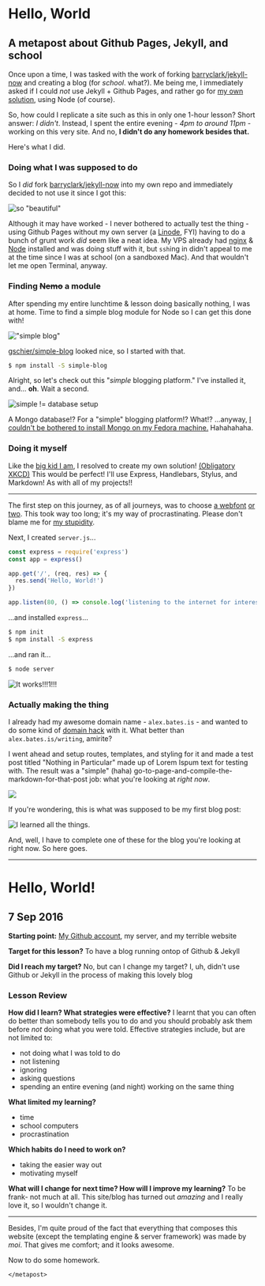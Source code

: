 # Hello, World
## A metapost about Github Pages, Jekyll, and school

Once upon a time, I was tasked with the work of forking [barryclark/jekyll-now](https://github.com/barryclark/jekyll-now) and creating a blog (for _school_. what?). Me being me, I immediately asked if I could _not_ use Jekyll + Github Pages, and rather go for [my own solution](/writing), using Node (of course).

So, how could I replicate a site such as this in only one 1-hour lesson? Short answer: _I didn't_. Instead, I spent the entire evening - _4pm to around 11pm_ - working on this very site. And no, **I didn't do any homework besides that.**

Here's what I did.

### Doing what I was supposed to do
So I _did_ fork [barryclark/jekyll-now](https://github.com/barryclark/jekyll-now) into my own repo and immediately decided to not use it since I got this:

![so "beautiful"](/jekyll-now-directory-mess.png)

Although it may have worked - I never bothered to actually test the thing - using Github Pages without my own server (a [Linode](https://www.linode.com/), FYI) having to do a bunch of grunt work _did_ seem like a neat idea. My VPS already had [nginx](https://nginx.org/en/) & [Node](https://nodejs.org/en/) installed and was doing stuff with it, but `ssh`ing in didn't appeal to me at the time since I was at school (on a sandboxed Mac). And that wouldn't let me open Terminal, anyway.

### Finding ~~Nemo~~ a module
After spending my entire lunchtime & lesson doing basically nothing, I was at home. Time to find a simple blog module for Node so I can get this done with!

!["simple blog"](/npm-simple-blog.png)

[gschier/simple-blog](https://www.npmjs.com/package/simple-blog) looked nice, so I started with that.

```sh
$ npm install -S simple-blog
```

Alright, so let's check out this "_simple_ blogging platform." I've installed it, and... **oh**. Wait a second.

![simple != database setup](/are-you-kidding-me.png)

A Mongo database!? For a "simple" blogging platform!? What!? ...anyway, [I couldn't be bothered to install Mongo on my Fedora machine.](http://tecadmin.net/install-mongodb-on-centos-rhel-and-fedora/) Hahahahaha.

### Doing it myself
Like the [big kid I am](http://j.mp/2cNPZEP), I resolved to create my own solution! [(Obligatory XKCD)](https://xkcd.com/927/) This would be perfect! I'll use Express, Handlebars, Stylus, and Markdown! As with all of my projects!!

---

The first step on this journey, as of all journeys, was to choose [a webfont](https://fonts.google.com/specimen/Harmattan) [or two](https://fonts.google.com/specimen/Crimson+Text). This took way too long; it's my way of procrastinating. Please don't blame me for [my stupidity](https://scratch.mit.edu/projects/118515236/#fullscreen).

Next, I created `server.js`...

```js
const express = require('express')
const app = express()

app.get('/', (req, res) => {
  res.send('Hello, World!')
})

app.listen(80, () => console.log('listening to the internet for interested persons'))
```

...and installed `express`...

```sh
$ npm init
$ npm install -S express
```

...and ran it...

```sh
$ node server
```

![It works!!!1!!!](/hello-world.png)

### Actually making the thing
I already had my awesome domain name - `alex.bates.is` - and wanted to do some kind of [domain hack](https://en.wikipedia.org/wiki/Domain_hack) with it. What better than `alex.bates.is/writing`, amirite?

I went ahead and setup routes, templates, and styling for it and made a test post titled "Nothing in Particular" made up of Lorem Ispum text for testing with. The result was a "simple" (haha) go-to-page-and-compile-the-markdown-for-that-post job: what you're looking at _right now_.

![](/3-hours-later.png)

If you're wondering, this is what was supposed to be my first blog post:

![I learned all the things.](/learned-nothing.png)

And, well, I have to complete one of these for the blog you're looking at right now. So here goes.

---

# Hello, World!
## 7 Sep 2016

**Starting point:** [My Github account](https://github.com/nanalan), my server, and my terrible website

**Target for this lesson?** To have a blog running ontop of Github & Jekyll

**Did I reach my target?** No, but can I change my target? I, uh, didn't use Github or Jekyll in the process of making this lovely blog

### Lesson Review

**How did I learn? What strategies were effective?**
I learnt that you can often do better than somebody tells you to do and you should probably ask them before _not_ doing what you were told. Effective strategies include, but are not limited to:
- not doing what I was told to do
- not listening
- ignoring
- asking questions
- spending an entire evening (and night) working on the same thing

**What limited my learning?**
- time
- school computers
- procrastination

**Which habits do I need to work on?**
- taking the easier way out
- motivating myself

**What will I change for next time? How will I improve my learning?**
To be frank- not much at all. This site/blog has turned out _amazing_ and I really love it, so I wouldn't change it.

---

Besides, I'm quite proud of the fact that everything that composes this website (except the templating engine & server framework) was made by _moi_. That gives me comfort; and it looks awesome.

Now to do some homework.

`</metapost>`
